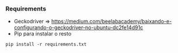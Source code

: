 
### Requirements
- Geckodriver => https://medium.com/beelabacademy/baixando-e-configurando-o-geckodriver-no-ubuntu-dc2fe14d91c
- Pip para instalar o resto

```
pip install -r requirements.txt

```